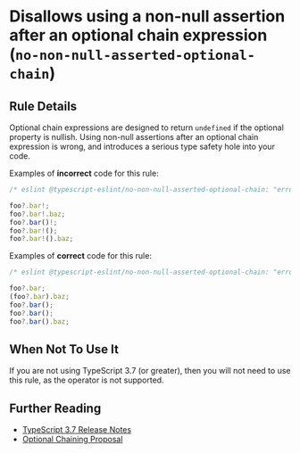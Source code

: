 # Disallows using a non-null assertion after an optional chain expression (`no-non-null-asserted-optional-chain`)

## Rule Details

Optional chain expressions are designed to return `undefined` if the optional property is nullish.
Using non-null assertions after an optional chain expression is wrong, and introduces a serious type safety hole into your code.

Examples of **incorrect** code for this rule:

```ts
/* eslint @typescript-eslint/no-non-null-asserted-optional-chain: "error" */

foo?.bar!;
foo?.bar!.baz;
foo?.bar()!;
foo?.bar!();
foo?.bar!().baz;
```

Examples of **correct** code for this rule:

```ts
/* eslint @typescript-eslint/no-non-null-asserted-optional-chain: "error" */

foo?.bar;
(foo?.bar).baz;
foo?.bar();
foo?.bar();
foo?.bar().baz;
```

## When Not To Use It

If you are not using TypeScript 3.7 (or greater), then you will not need to use this rule, as the operator is not supported.

## Further Reading

- [TypeScript 3.7 Release Notes](https://www.typescriptlang.org/docs/handbook/release-notes/typescript-3-7.html)
- [Optional Chaining Proposal](https://github.com/tc39/proposal-optional-chaining/)
